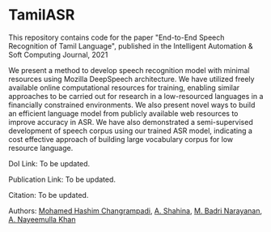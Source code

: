# TamilASR
This repository contains code for the paper "End-to-End Speech Recognition of Tamil Language", published in the Intelligent Automation &amp; Soft Computing Journal, 2021

We present a method to develop speech recognition model with minimal resources using Mozilla DeepSpeech architecture. We have utilized freely available online computational resources for training, enabling similar approaches to be carried out for research in a low-resourced languages in a financially constrained environments. We also present novel ways to build an efficient language model from publicly available web resources to improve accuracy in ASR.  We have also demonstrated a semi-supervised development of speech corpus using our trained ASR model, indicating a cost effective approach of building large vocabulary corpus for low resource language. 

DoI Link: To be updated.

Publication Link: To be updated.

Citation: To be updated.

Authors: [Mohamed Hashim Changrampadi](), [A. Shahina](), [M. Badri Narayanan](https://www.linkedin.com/in/mbadrinarayanan), [A. Nayeemulla Khan]()
